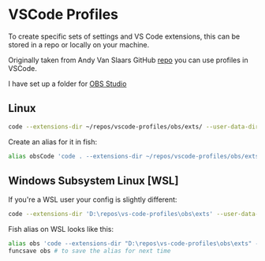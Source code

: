# VSCode Profiles

To create specific sets of settings and VS Code extensions, this can
be stored in a repo or locally on your machine.

Originally taken from Andy Van Slaars GitHub [repo] you can use
profiles in VSCode.

I have set up a folder for [OBS Studio]

## Linux

```bash
code --extensions-dir ~/repos/vscode-profiles/obs/exts/ --user-data-dir ~/repos/vscode-profiles/obs/data/
```

Create an alias for it in fish:

```bash
alias obsCode 'code . --extensions-dir ~/repos/vscode-profiles/obs/exts/ --user-data-dir ~/repos/vscode-profiles/obs/data/'
```

## Windows Subsystem Linux [WSL]

If you're a WSL user your config is slightly different:

```bash
code --extensions-dir 'D:\repos\vs-code-profiles\obs\exts' --user-data-dir 'D:\repos\vs-code-profiles\obs\data'
```

Fish alias on WSL looks like this:

```bash
alias obs 'code --extensions-dir "D:\repos\vs-code-profiles\obs\exts" --user-data-dir "D:\repos\vs-code-profiles\obs\data"'
funcsave obs # to save the alias for next time
```

[repo]: https://github.com/avanslaars/code-profiles
[obs studio]: https://obsproject.com/
